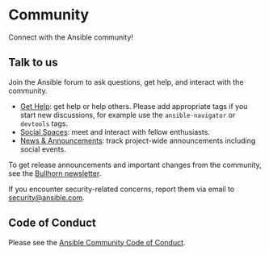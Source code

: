 # Community

Connect with the Ansible community!

## Talk to us

Join the Ansible forum to ask questions, get help, and interact with the
community.

- [Get Help](https://forum.ansible.com/c/help/6): get help or help others.
  Please add appropriate tags if you start new discussions, for example use the
  `ansible-navigator` or `devtools` tags.
- [Social Spaces](https://forum.ansible.com/c/chat/4): meet and interact with
  fellow enthusiasts.
- [News & Announcements](https://forum.ansible.com/c/news/5): track project-wide
  announcements including social events.

To get release announcements and important changes from the community, see the
[Bullhorn newsletter](https://docs.ansible.com/ansible/devel/community/communication.html#the-bullhorn).

If you encounter security-related concerns, report them via email to
[security@ansible.com](mailto:security@ansible.com).

## Code of Conduct

Please see the
[Ansible Community Code of Conduct](https://docs.ansible.com/ansible/latest/community/code_of_conduct.html).
